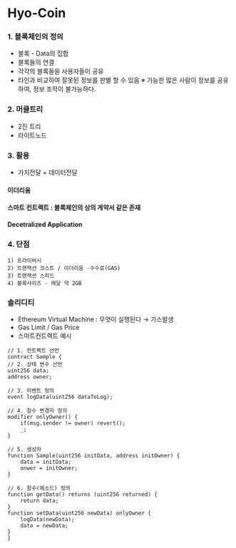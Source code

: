 Hyo-Coin
========
### 1. 블록체인의 정의
 - 블록 - Data의 집합
 - 블록들의 연결 
 - 각각의 블록들을 사용자들이 공유
 - 타인과 비교하여 잘못된 정보를 판별 할 수 있음
  ※ 가능한 많은 사람이 정보를 공유하여, 정보 조작이 불가능하다.
  
### 2. 머클트리
   - 2진 트리 
   - 라이트노드
   
### 3. 활용
   - 가치전달 + 데이터전달
   
#### 이더리움
#### 스마트 컨트랙트 : 블록체인의 상의 계약서 같은 존재
#### Decetralized Application

### 4. 단점
    1) 프라이버시
    2) 트랜잭션 코스트 / 이더리움 -수수료(GAS)
    3) 트랜잭션 스피드 
    4) 블록사이즈 - 매달 약 2GB
   
### 솔리디티
   - Ethereum Virtual Machine : 무엇이 실행된다 → 가스발생
   - Gas Limit / Gas Price
   - 스마트컨트랙트 예시
   
    // 1. 컨트랙트 선언
    contract Sample {
    // 2. 상태 변수 선언
    uint256 data;
    address owner;
    
    // 3. 이벤트 정의
    event logData(uint256 dataToLog);
    
    // 4. 함수 변경자 정의
    modifier onlyOwner() {
        if(msg.sender != owner) revert();
        _;
    }
    
    // 5. 생성자
    function Sample(uint256 initData, address initOwner) {
        data = initData;
        onwer = initOwner;
    }
    
    // 6. 함수(메소드) 정의
    function getData() returns (uint256 returned) {
        return data;
    }
    function setData(uint256 newData) onlyOwner {
        logData(newData);
        data = newData;
    }
    }   
   

   

  
